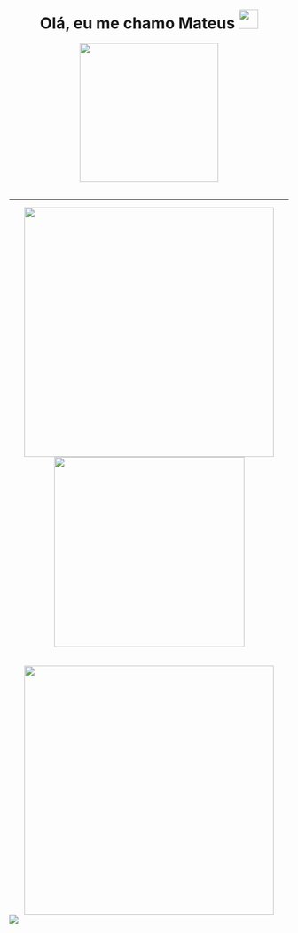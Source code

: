 <h1 align="center"><b>Olá, eu me chamo Mateus </b> <img src="https://discords.com/_next/image?url=https%3A%2F%2Fcdn.discordapp.com%2Femojis%2F911989630579134535.gif%3Fv%3D1&w=64&q=75" width="35"></h1>

<div align="center">
    <img src="https://octodex.github.com/images/hula_loop_octodex03.gif" width="250"/>
</div>

<br>
<hr>
<div align="center">
    <img src="https://github-readme-stats.vercel.app/api?username=votron157&show_icons=true&theme=radical&locale=pt-br" width="450"/>
    <img src="https://github-readme-stats.vercel.app/api/top-langs?username=votron157&show_icons=true&locale=pt-br&layout=compact&theme=radical" width="343"/>
     
</div>
<br>
<br>
<div align="center">
    <img src="https://i.imgur.com/iH8Kynm.gif" width="450"/>
</div>
<img src="https://github.com/VOTRON157/VOTRON157/blob/output/github-contribution-grid-snake.gif"/>

